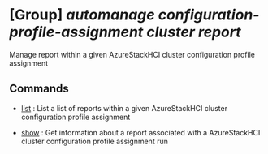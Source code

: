 # [Group] _automanage configuration-profile-assignment cluster report_

Manage report within a given AzureStackHCI cluster configuration profile assignment

## Commands

- [list](/Commands/automanage/configuration-profile-assignment/cluster/report/_list.md)
: List a list of reports within a given AzureStackHCI cluster configuration profile assignment

- [show](/Commands/automanage/configuration-profile-assignment/cluster/report/_show.md)
: Get information about a report associated with a AzureStackHCI cluster configuration profile assignment run
